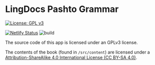 # LingDocs Pashto Grammar

[![License: GPL v3](https://img.shields.io/badge/License-GPLv3-blue.svg)](https://www.gnu.org/licenses/gpl-3.0)

[![Netlify Status](https://api.netlify.com/api/v1/badges/150beb8b-aae1-4cef-a05c-2add5d8904f7/deploy-status)](https://app.netlify.com/sites/pashto-grammar/deploys)
![build](https://github.com/lingdocs/grammar.lingdocs.com/actions/workflows/main.yml/badge.svg)

The source code of this app is licensed under an GPLv3 license.

The contents of the book (found in `/src/content`) are licensed under a [Attribution-ShareAlike 4.0 International License (CC BY-SA 4.0)](
https://creativecommons.org/licenses/by-sa/4.0/).
